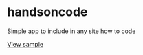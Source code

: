 # handsoncode
Simple app to include in any site how to code

[View sample](http://jonatasemidio.github.io/handsoncode)
